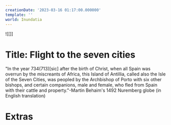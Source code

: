 ```yaml
---
creationDate: '2023-03-16 01:17:00.000000'
template: ''
world: Inundatia
---
```

![[]]

# Title: Flight to the seven cities

"In the year 734(713)[sic] after the birth of Christ, when all Spain was overrun by the miscreants of Africa, this Island of Antillia, called also the Isle of the Seven Cities, was peopled by the Archbishop of Porto with six other bishops, and certain companions, male and female, who fled from Spain with their cattle and property."-Martin Behaim's 1492 Nuremberg globe (in English translation)

# Extras

